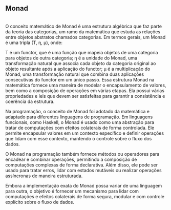 <h2>Monad</h2> <br>
O conceito matemático de Monad é uma estrutura algébrica que faz parte da teoria das categorias, um ramo da matemática que estuda as relações entre objetos abstratos chamados categorias. Em termos gerais, um Monad é uma tripla (T, η, μ), onde:

T é um functor, que é uma função que mapeia objetos de uma categoria para objetos de outra categoria;
η é a unidade do Monad, uma transformação natural que associa cada objeto da categoria original ao objeto resultante após a aplicação do functor;
μ é a multiplicação do Monad, uma transformação natural que combina duas aplicações consecutivas do functor em um único passo.
Essa estrutura Monad na matemática fornece uma maneira de modelar o encapsulamento de valores, bem como a composição de operações em várias etapas. Ela possui várias propriedades e leis que devem ser satisfeitas para garantir a consistência e coerência da estrutura.

Na programação, o conceito de Monad foi adotado da matemática e adaptado para diferentes linguagens de programação. Em linguagens funcionais, como Haskell, o Monad é usado como uma abstração para tratar de computações com efeitos colaterais de forma controlada. Ele permite encapsular valores em um contexto específico e definir operações que lidam com esse contexto, mantendo o controle sobre o fluxo dos dados.

O Monad na programação também fornece métodos ou operadores para encadear e combinar operações, permitindo a composição de computações complexas de forma declarativa. Além disso, ele pode ser usado para tratar erros, lidar com estados mutáveis ou realizar operações assíncronas de maneira estruturada.

Embora a implementação exata do Monad possa variar de uma linguagem para outra, o objetivo é fornecer um mecanismo para lidar com computações e efeitos colaterais de forma segura, modular e com controle explícito sobre o fluxo de dados.
